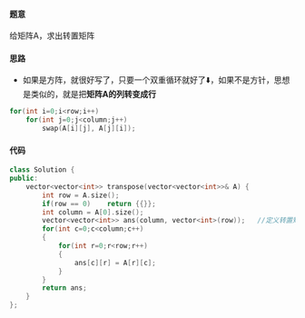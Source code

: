 #### 题意

给矩阵A，求出转置矩阵

#### 思路

- 如果是方阵，就很好写了，只要一个双重循环就好了⬇️，如果不是方针，思想是类似的，就是把**矩阵A的列转变成行**

```c++
for(int i=0;i<row;i++)
	for(int j=0;j<column;j++)
		swap(A[i][j], A[j][i]);
```

#### 代码

```c++
class Solution {
public:
    vector<vector<int>> transpose(vector<vector<int>>& A) {
        int row = A.size();
        if(row == 0)    return {{}};
        int column = A[0].size();
        vector<vector<int>> ans(column, vector<int>(row));   //定义转置矩阵的大小
        for(int c=0;c<column;c++)
        {
            for(int r=0;r<row;r++)
            {
                ans[c][r] = A[r][c];
            }
        }
        return ans;
    }
};
```

